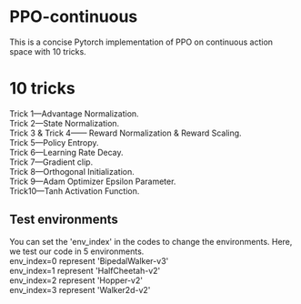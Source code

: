 # PPO-continuous
This is a concise Pytorch implementation of PPO on continuous action space with 10 tricks.<br />

# 10 tricks
Trick 1—Advantage Normalization.<br />
Trick 2—State Normalization.<br />
Trick 3 & Trick 4—— Reward Normalization & Reward Scaling.<br />
Trick 5—Policy Entropy.<br />
Trick 6—Learning Rate Decay.<br />
Trick 7—Gradient clip.<br />
Trick 8—Orthogonal Initialization.<br />
Trick 9—Adam Optimizer Epsilon Parameter.<br />
Trick10—Tanh Activation Function.<br />

## Test environments
You can set the 'env_index' in the codes to change the environments. Here, we test our code in 5 environments.<br />
env_index=0 represent 'BipedalWalker-v3'<br />
env_index=1 represent 'HalfCheetah-v2'<br />
env_index=2 represent 'Hopper-v2'<br />
env_index=3 represent 'Walker2d-v2'<br />

